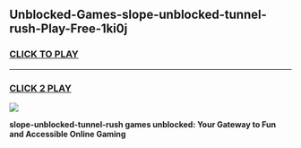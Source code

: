 
## Unblocked-Games-slope-unblocked-tunnel-rush-Play-Free-1ki0j
<h3>
<a href="https://premium76.site?title=slope-unblocked-tunnel-rush&ref=18A1">CLICK TO PLAY</a></h3>
<hr>

<h3>
<a href="https://premium76.site?title=slope-unblocked-tunnel-rush&ref=18A1">CLICK 2 PLAY</a>
  
</h3>

<a href="https://premium76.site?title=slope-unblocked-tunnel-rush&ref=18A1"><img src="https://clearcache.store/games.png"></a>


**slope-unblocked-tunnel-rush games unblocked: Your Gateway to Fun and Accessible Online Gaming**
